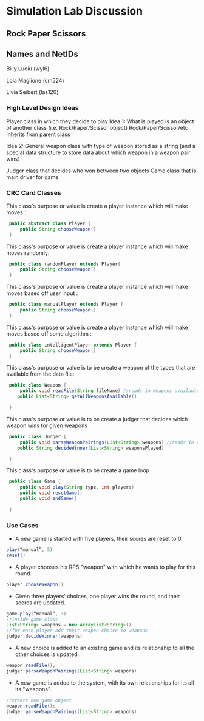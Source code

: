 # Simulation Lab Discussion

## Rock Paper Scissors

## Names and NetIDs

Billy Luqiu (wyl6)

Lola Maglione (cm524)

Livia Seibert (las120)

### High Level Design Ideas
Player class in which they decide to play
Idea 1: What is played is an object of another class (i.e. Rock/Paper/Scissor object)
Rock/Paper/Scissor/etc inherits from parent class

Idea 2: General weapon class with type of weapon stored as a string (and a special data structure to store data about which weapon in a weapon pair wins)

Judger class that decides who won between two objects
Game class that is main driver for game

### CRC Card Classes

This class's purpose or value is create a player instance which will make moves :
```java
 public abstract class Player {
     public String chooseWeapon()
 }
```

This class's purpose or value is create a player instance which will make moves randomly:
```java
 public class randomPlayer extends Player{
     public String chooseWeapon()
 }
```

This class's purpose or value is create a player instance which will make moves based off user input :
```java
 public class manualPlayer extends Player {
     public String chooseWeapon()
 }
```

This class's purpose or value is create a player instance which will make moves based off some algorithm :
```java
 public class intelligentPlayer extends Player {
     public String chooseWeapon()
 }
```

This class's purpose or value is to be create a weapon of the types that are available from the data file:
```java
 public class Weapon {
     public void readFile(String fileName) //reads in weapons available for that game from data file
    public List<String> getAllWeaponsAvailable()

 }
```


This class's purpose or value is to be create a judger that decides which weapon wins for given weapons
```java
 public class Judger {
     public void parseWeaponPairings(List<String> weapons) //reads in which weapon wins
    public String decideWinner(List<String> weaponsPlayed)

 }
```

This class's purpose or value is to be create a game loop
```java
 public class Game {
     public void play(String type, int players)
     public void resetGame() 
     public void endGame()
 
 }
```



### Use Cases

* A new game is started with five players, their scores are reset to 0.
 ```java
play(“manual”, 5)
reset()
 ```

* A player chooses his RPS "weapon" with which he wants to play for this round.
 ```java
player.chooseWeapon()
 ```

* Given three players' choices, one player wins the round, and their scores are updated.
 ```java
game.play(“manual”, 3)
//inside game class
List<String> weapons = new ArrayList<String>()
//for each player add their weapon choice to weapons
judger.decideWinner(weapons)
 ```

* A new choice is added to an existing game and its relationship to all the other choices is updated.
 ```java
 weapon.readFile();
 judger.parseWeaponPairings(List<String> weapons)

 ```

* A new game is added to the system, with its own relationships for its all its "weapons".
 ```java
//create new game object 
 weapon.readFile();
 judger.parseWeaponPairings(List<String> weapons)
 ```

